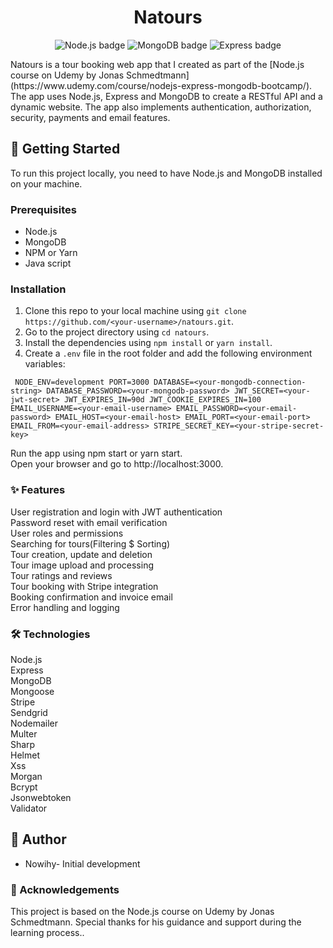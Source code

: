 <h1 align="center">Natours</h1>
<p align="center">
  <img src="https://img.shields.io/badge/Node.js-000000?style=for-the-badge&logo=nodedotjs&logoColor=white" alt="Node.js badge">
  <img src="https://img.shields.io/badge/MongoDB-47A248?style=for-the-badge&logo=mongodb&logoColor=white" alt="MongoDB badge">
  <img src="https://img.shields.io/badge/Express-000000?style=for-the-badge&logo=express&logoColor=white" alt="Express badge">
</p>
Natours is a tour booking web app that I created as part of the [Node.js course on Udemy by Jonas Schmedtmann](https://www.udemy.com/course/nodejs-express-mongodb-bootcamp/). The app uses Node.js, Express and MongoDB to create a RESTful API and a dynamic website. The app also implements authentication, authorization, security, payments and email features.

## :rocket: Getting Started

To run this project locally, you need to have Node.js and MongoDB installed on your machine.

### Prerequisites

- Node.js
- MongoDB
- NPM or Yarn
- Java script

### Installation

1. Clone this repo to your local machine using `git clone https://github.com/<your-username>/natours.git`.
2. Go to the project directory using `cd natours`.
3. Install the dependencies using `npm install` or `yarn install`.
4. Create a `.env` file in the root folder and add the following environment variables:

`
NODE_ENV=development
PORT=3000
DATABASE=<your-mongodb-connection-string>
DATABASE_PASSWORD=<your-mongodb-password>
JWT_SECRET=<your-jwt-secret>
JWT_EXPIRES_IN=90d
JWT_COOKIE_EXPIRES_IN=100
EMAIL_USERNAME=<your-email-username>
EMAIL_PASSWORD=<your-email-password>
EMAIL_HOST=<your-email-host>
EMAIL_PORT=<your-email-port>
EMAIL_FROM=<your-email-address>
STRIPE_SECRET_KEY=<your-stripe-secret-key>`

Run the app using npm start or yarn start.<br> Open your browser and go to http://localhost:3000.<br> 

### :sparkles: Features
User registration and login with JWT authentication<br> Password reset with email verification<br>
User roles and permissions<br> Searching for tours(Filtering $ Sorting)<br> Tour creation, update and deletion<br> Tour image upload and processing<br> Tour ratings and reviews<br> Tour booking with Stripe integration<br> Booking confirmation and invoice email<br> Error handling and logging<br>
### :hammer_and_wrench: Technologies
Node.js<br> Express<br> MongoDB<br> Mongoose<br> Stripe<br> Sendgrid<br> Nodemailer<br> Multer<br> Sharp<br> Helmet<br> Xss<br> Morgan<br> Bcrypt<br> Jsonwebtoken<br> Validator<br>

## :bust_in_silhouette: Author
- Nowihy- Initial development

### :clap: Acknowledgements
This project is based on the Node.js course on Udemy by Jonas Schmedtmann. Special thanks for his guidance and support during the learning process..<br>